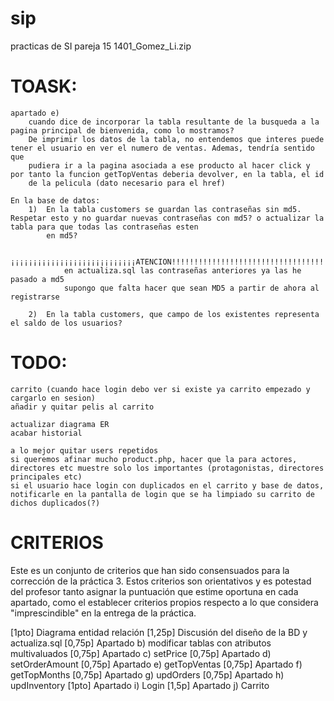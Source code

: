 # sip
practicas de SI
pareja 15
1401_Gomez_Li.zip

# TOASK:
	apartado e)
		cuando dice de incorporar la tabla resultante de la busqueda a la pagina principal de bienvenida, como lo mostramos?
		De imprimir los datos de la tabla, no entendemos que interes puede tener el usuario en ver el numero de ventas. Ademas, tendría sentido que
		pudiera ir a la pagina asociada a ese producto al hacer click y por tanto la funcion getTopVentas deberia devolver, en la tabla, el id
		de la pelicula (dato necesario para el href)

	En la base de datos:
		1)	En la tabla customers se guardan las contraseñas sin md5. Respetar esto y no guardar nuevas contraseñas con md5? o actualizar la tabla para que todas las contraseñas esten
			en md5?

			¡¡¡¡¡¡¡¡¡¡¡¡¡¡¡¡¡¡¡¡¡¡¡¡¡¡¡¡ATENCION!!!!!!!!!!!!!!!!!!!!!!!!!!!!!!!!!!!!!!!!!
				en actualiza.sql las contraseñas anteriores ya las he pasado a md5
				supongo que falta hacer que sean MD5 a partir de ahora al registrarse
			
		2)	En la tabla customers, que campo de los existentes representa el saldo de los usuarios?

# TODO:
	carrito (cuando hace login debo ver si existe ya carrito empezado y cargarlo en sesion)
	añadir y quitar pelis al carrito

	actualizar diagrama ER
	acabar historial 

	a lo mejor quitar users repetidos
	si queremos afinar mucho product.php, hacer que la para actores, directores etc muestre solo los importantes (protagonistas, directores principales etc)
	si el usuario hace login con duplicados en el carrito y base de datos, notificarle en la pantalla de login que se ha limpiado su carrito de dichos duplicados(?)


# CRITERIOS

Este es un conjunto de criterios que han sido consensuados para la corrección de la práctica 3. Estos criterios son orientativos y es potestad del profesor tanto asignar la puntuación que estime oportuna en cada apartado, como el establecer criterios propios respecto a lo que considera "imprescindible" en la entrega de la práctica.

[1pto]  Diagrama entidad relación
 [1,25p] Discusión del diseño de la BD y actualiza.sql
 [0,75p] Apartado b) modificar tablas con atributos multivaluados
 [0,75p] Apartado c) setPrice
 [0,75p] Apartado d) setOrderAmount
 [0,75p] Apartado e) getTopVentas
 [0,75p] Apartado f) getTopMonths
 [0,75p] Apartado g) updOrders
 [0,75p] Apartado h) updInventory
 [1pto]  Apartado i) Login
 [1,5p]  Apartado j) Carrito


